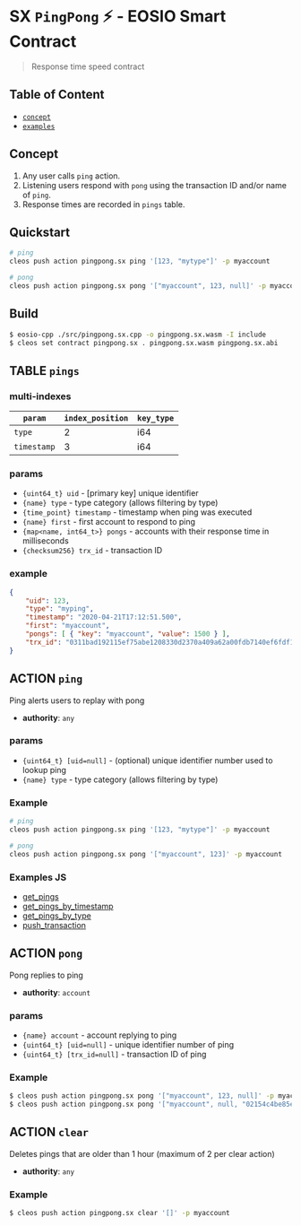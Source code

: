 # SX `PingPong` ⚡️ - EOSIO Smart Contract

> Response time speed contract

## Table of Content

- [`concept`](#concept)
- [`examples`](#examples)

## Concept

1. Any user calls `ping` action.
2. Listening users respond with `pong` using the transaction ID and/or name of `ping`.
3. Response times are recorded in `pings` table.

## Quickstart

```bash
# ping
cleos push action pingpong.sx ping '[123, "mytype"]' -p myaccount

# pong
cleos push action pingpong.sx pong '["myaccount", 123, null]' -p myaccount
```

## Build

```bash
$ eosio-cpp ./src/pingpong.sx.cpp -o pingpong.sx.wasm -I include
$ cleos set contract pingpong.sx . pingpong.sx.wasm pingpong.sx.abi
```

## TABLE `pings`

### multi-indexes

| `param`        | `index_position` | `key_type` |
|----------------|------------------|------------|
| `type` 		 | 2                | i64        |
| `timestamp`    | 3                | i64        |

### params

- `{uint64_t} uid` - [primary key] unique identifier
- `{name} type` - type category (allows filtering by type)
- `{time_point} timestamp` - timestamp when ping was executed
- `{name} first` - first account to respond to ping
- `{map<name, int64_t>} pongs` - accounts with their response time in milliseconds
- `{checksum256} trx_id` - transaction ID

### example

```json
{
    "uid": 123,
    "type": "myping",
    "timestamp": "2020-04-21T17:12:51.500",
    "first": "myaccount",
    "pongs": [ { "key": "myaccount", "value": 1500 } ],
    "trx_id": "0311bad192115ef75abe1208330d2370a409a62a00fdb7140ef6fdf15931ef76"
}
```

## ACTION `ping`

Ping alerts users to replay with pong

- **authority**: `any`

### params

- `{uint64_t} [uid=null]` - (optional) unique identifier number used to lookup ping
- `{name} type` - type category (allows filtering by type)

### Example

```bash
# ping
cleos push action pingpong.sx ping '[123, "mytype"]' -p myaccount

# pong
cleos push action pingpong.sx pong '["myaccount", 123]' -p myaccount
```

### Examples JS

- [get_pings](/examples/get_pings.js)
- [get_pings_by_timestamp](/examples/get_pings_by_timestamp.js)
- [get_pings_by_type](/examples/get_pings_by_type.js)
- [push_transaction](/examples/push_transaction.js)

## ACTION `pong`

Pong replies to ping

- **authority**: `account`

### params

- `{name} account` - account replying to ping
- `{uint64_t} [uid=null]` - unique identifier number of ping
- `{uint64_t} [trx_id=null]` - transaction ID of ping

### Example

```bash
$ cleos push action pingpong.sx pong '["myaccount", 123, null]' -p myaccount
$ cleos push action pingpong.sx pong '["myaccount", null, "02154c4be85e915117b3170782a7d30c41ec9772b8518d5608089fbcbc86c491"]' -p myaccount
```

## ACTION `clear`

Deletes pings that are older than 1 hour (maximum of 2 per clear action)

- **authority**: `any`

### Example

```bash
$ cleos push action pingpong.sx clear '[]' -p myaccount
```
